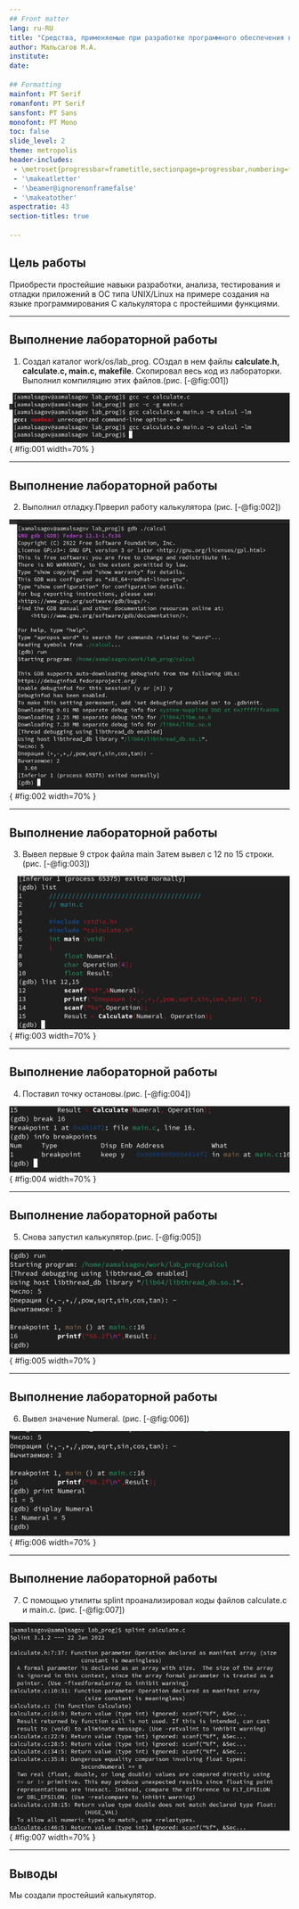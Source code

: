 ```yaml
---
## Front matter
lang: ru-RU
title: "Средства, применяемые при разработке программного обеспечения в ОС типа UNIX/Linux"
author: Мальсагов М.А.
institute:
date: 

## Formatting
mainfont: PT Serif
romanfont: PT Serif
sansfont: PT Sans
monofont: PT Mono
toc: false
slide_level: 2
theme: metropolis
header-includes: 
 - \metroset{progressbar=frametitle,sectionpage=progressbar,numbering=fraction}
 - '\makeatletter'
 - '\beamer@ignorenonframefalse'
 - '\makeatother'
aspectratio: 43
section-titles: true

---
```


## Цель работы

Приобрести простейшие навыки разработки, анализа, тестирования и отладки приложений в ОС типа UNIX/Linux на примере создания на языке программирования С калькулятора с простейшими функциями.

---

## Выполнение лабораторной работы

1. Создал каталог work/os/lab_prog. СОздал в нем файлы **calculate.h, calculate.c, main.c, makefile**. Скопировал весь код из лабораторки. Выполнил компиляцию этих файлов.(рис. [-@fig:001])

![Компиляция](image/5.png){ #fig:001 width=70% }

---

## Выполнение лабораторной работы

2. Выполнил отладку.Прверил работу калькулятора (рис. [-@fig:002])

![Работа калькулятора](image/6.png){ #fig:002 width=70% }

---

## Выполнение лабораторной работы

3. Вывел первые 9 строк файла main Затем вывел с 12 по 15 строки. (рис. [-@fig:003])

![Вывод команды list](image/7.png){ #fig:003 width=70% }

---

## Выполнение лабораторной работы

4. Поставил точку остановы.(рис. [-@fig:004])

![Точка остановы](image/8.png){ #fig:004 width=70% }

---

## Выполнение лабораторной работы

5. Снова запустил калькулятор.(рис. [-@fig:005])

![Запуск программы](image/9.png){ #fig:005 width=70% }

---

## Выполнение лабораторной работы

6. Вывел значение Numeral. (рис. [-@fig:006])

![Значение Numeral](image/10.png){ #fig:006 width=70% }

---

## Выполнение лабораторной работы

7. С помощью утилиты splint проанализировал коды файлов calculate.c и main.c. (рис. [-@fig:007])

![splint](image/11.png){ #fig:007 width=70% }

---

## Выводы

Мы создали простейший калькулятор.
